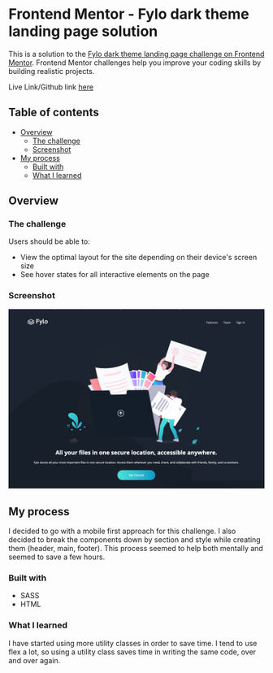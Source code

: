 # Frontend Mentor - Fylo dark theme landing page solution

This is a solution to the [Fylo dark theme landing page challenge on Frontend Mentor](https://www.frontendmentor.io/challenges/fylo-dark-theme-landing-page-5ca5f2d21e82137ec91a50fd). Frontend Mentor challenges help you improve your coding skills by building realistic projects. 

Live Link/Github link [here](https://eclecticowl.github.io/fylo-dark-theme/)

## Table of contents

- [Overview](#overview)
  - [The challenge](#the-challenge)
  - [Screenshot](#screenshot)
- [My process](#my-process)
  - [Built with](#built-with)
  - [What I learned](#what-i-learned)


## Overview

### The challenge

Users should be able to:

- View the optimal layout for the site depending on their device's screen size
- See hover states for all interactive elements on the page

### Screenshot

![](./screenshot.jpg)

## My process

I decided to go with a mobile first approach for this challenge. I also decided to break the components down by section and style while creating them (header, main, footer). This process seemed to help both mentally and seemed to save a few hours.

### Built with
- SASS
- HTML

### What I learned

I have started using more utility classes in order to save time. I tend to use flex a lot, so using a utility class saves time in writing the same code, over and over again.
